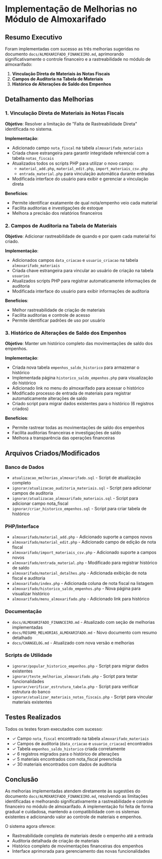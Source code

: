 # Implementação de Melhorias no Módulo de Almoxarifado

## Resumo Executivo

Foram implementadas com sucesso as três melhorias sugeridas no documento `docs/ALMOXARIFADO_FINANCEIRO.md`, aprimorando significativamente o controle financeiro e a rastreabilidade no módulo de almoxarifado:

1. **Vinculação Direta de Materiais às Notas Fiscais**
2. **Campos de Auditoria na Tabela de Materiais**
3. **Histórico de Alterações de Saldo dos Empenhos**

## Detalhamento das Melhorias

### 1. Vinculação Direta de Materiais às Notas Fiscais

**Objetivo**: Resolver a limitação de "Falta de Rastreabilidade Direta" identificada no sistema.

**Implementação**:
- Adicionado campo `nota_fiscal` na tabela `almoxarifado_materiais`
- Criada chave estrangeira para garantir integridade referencial com a tabela `notas_fiscais`
- Atualizados todos os scripts PHP para utilizar o novo campo:
  - `material_add.php`, `material_edit.php`, `import_materiais_csv.php`
  - `entrada_material.php` para vinculação automática durante entradas
- Modificada interface do usuário para exibir e gerenciar a vinculação direta

**Benefícios**:
- Permite identificar exatamente de qual nota/empenho veio cada material
- Facilita auditorias e investigações de estoque
- Melhora a precisão dos relatórios financeiros

### 2. Campos de Auditoria na Tabela de Materiais

**Objetivo**: Adicionar rastreabilidade de quando e por quem cada material foi criado.

**Implementação**:
- Adicionados campos `data_criacao` e `usuario_criacao` na tabela `almoxarifado_materiais`
- Criada chave estrangeira para vincular ao usuário de criação na tabela `usuarios`
- Atualizados scripts PHP para registrar automaticamente informações de auditoria
- Modificada interface do usuário para exibir informações de auditoria

**Benefícios**:
- Melhor rastreabilidade de criação de materiais
- Facilita auditorias e controle de acesso
- Permite identificar padrões de uso por usuário

### 3. Histórico de Alterações de Saldo dos Empenhos

**Objetivo**: Manter um histórico completo das movimentações de saldo dos empenhos.

**Implementação**:
- Criada nova tabela `empenhos_saldo_historico` para armazenar o histórico
- Implementada página `historico_saldo_empenhos.php` para visualização do histórico
- Adicionado link no menu do almoxarifado para acessar o histórico
- Modificado processo de entrada de materiais para registrar automaticamente alterações de saldo
- Criado script para migrar dados existentes para o histórico (6 registros criados)

**Benefícios**:
- Permite rastrear todas as movimentações de saldo dos empenhos
- Facilita auditorias financeiras e investigações de saldo
- Melhora a transparência das operações financeiras

## Arquivos Criados/Modificados

### Banco de Dados
- `atualizacao_melhorias_almoxarifado.sql` - Script de atualização completo
- `ignorar/atualizacao_auditoria_materiais.sql` - Script para adicionar campos de auditoria
- `ignorar/atualizacao_almoxarifado_materiais.sql` - Script para adicionar campo nota_fiscal
- `ignorar/criar_historico_empenhos.sql` - Script para criar tabela de histórico

### PHP/Interface
- `almoxarifado/material_add.php` - Adicionado suporte a campos novos
- `almoxarifado/material_edit.php` - Adicionado campo de edição de nota fiscal
- `almoxarifado/import_materiais_csv.php` - Adicionado suporte a campos novos
- `almoxarifado/entrada_material.php` - Modificado para registrar histórico de saldo
- `almoxarifado/material_detalhes.php` - Adicionada exibição de nota fiscal e auditoria
- `almoxarifado/index.php` - Adicionada coluna de nota fiscal na listagem
- `almoxarifado/historico_saldo_empenhos.php` - Nova página para visualizar histórico
- `almoxarifado/menu_almoxarifado.php` - Adicionado link para histórico

### Documentação
- `docs/ALMOXARIFADO_FINANCEIRO.md` - Atualizado com seção de melhorias implementadas
- `docs/RESUMO_MELHORIAS_ALMOXARIFADO.md` - Novo documento com resumo detalhado
- `docs/CHANGELOG.md` - Atualizado com nova versão e melhorias

### Scripts de Utilidade
- `ignorar/popular_historico_empenhos.php` - Script para migrar dados existentes
- `ignorar/teste_melhorias_almoxarifado.php` - Script para testar funcionalidades
- `ignorar/verificar_estrutura_tabela.php` - Script para verificar estrutura do banco
- `ignorar/atualizar_materiais_notas_fiscais.php` - Script para vincular materiais existentes

## Testes Realizados

Todos os testes foram executados com sucesso:
- ✓ Campo `nota_fiscal` encontrado na tabela `almoxarifado_materiais`
- ✓ Campos de auditoria (`data_criacao` e `usuario_criacao`) encontrados
- ✓ Tabela `empenhos_saldo_historico` criada corretamente
- ✓ 6 registros migrados para o histórico de alterações
- ✓ 5 materiais encontrados com nota_fiscal preenchida
- ✓ 30 materiais encontrados com dados de auditoria

## Conclusão

As melhorias implementadas atendem diretamente às sugestões do documento `docs/ALMOXARIFADO_FINANCEIRO.md`, resolvendo as limitações identificadas e melhorando significativamente a rastreabilidade e controle financeiro no módulo de almoxarifado. A implementação foi feita de forma gradual e cuidadosa, mantendo a compatibilidade com os sistemas existentes e adicionando valor ao controle de materiais e empenhos.

O sistema agora oferece:
- Rastreabilidade completa de materiais desde o empenho até a entrada
- Auditoria detalhada de criação de materiais
- Histórico completo de movimentações financeiras dos empenhos
- Interface aprimorada para gerenciamento das novas funcionalidades
